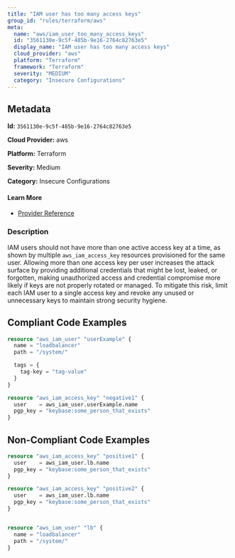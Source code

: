 ```yaml
---
title: "IAM user has too many access keys"
group_id: "rules/terraform/aws"
meta:
  name: "aws/iam_user_too_many_access_keys"
  id: "3561130e-9c5f-485b-9e16-2764c82763e5"
  display_name: "IAM user has too many access keys"
  cloud_provider: "aws"
  platform: "Terraform"
  framework: "Terraform"
  severity: "MEDIUM"
  category: "Insecure Configurations"
---
```

## Metadata

**Id:** `3561130e-9c5f-485b-9e16-2764c82763e5`

**Cloud Provider:** aws

**Platform:** Terraform

**Severity:** Medium

**Category:** Insecure Configurations

#### Learn More

 - [Provider Reference](https://registry.terraform.io/providers/hashicorp/aws/latest/docs/resources/iam_access_key#user)

### Description

 IAM users should not have more than one active access key at a time, as shown by multiple `aws_iam_access_key` resources provisioned for the same user. Allowing more than one access key per user increases the attack surface by providing additional credentials that might be lost, leaked, or forgotten, making unauthorized access and credential compromise more likely if keys are not properly rotated or managed. To mitigate this risk, limit each IAM user to a single access key and revoke any unused or unnecessary keys to maintain strong security hygiene.


## Compliant Code Examples
```terraform
resource "aws_iam_user" "userExample" {
  name = "loadbalancer"
  path = "/system/"

  tags = {
    tag-key = "tag-value"
  }
}

resource "aws_iam_access_key" "negative1" {
  user    = aws_iam_user.userExample.name
  pgp_key = "keybase:some_person_that_exists"
}


```
## Non-Compliant Code Examples
```terraform
resource "aws_iam_access_key" "positive1" {
  user    = aws_iam_user.lb.name
  pgp_key = "keybase:some_person_that_exists"
}

resource "aws_iam_access_key" "positive2" {
  user    = aws_iam_user.lb.name
  pgp_key = "keybase:some_person_that_exists"
}


resource "aws_iam_user" "lb" {
  name = "loadbalancer"
  path = "/system/"
}

```